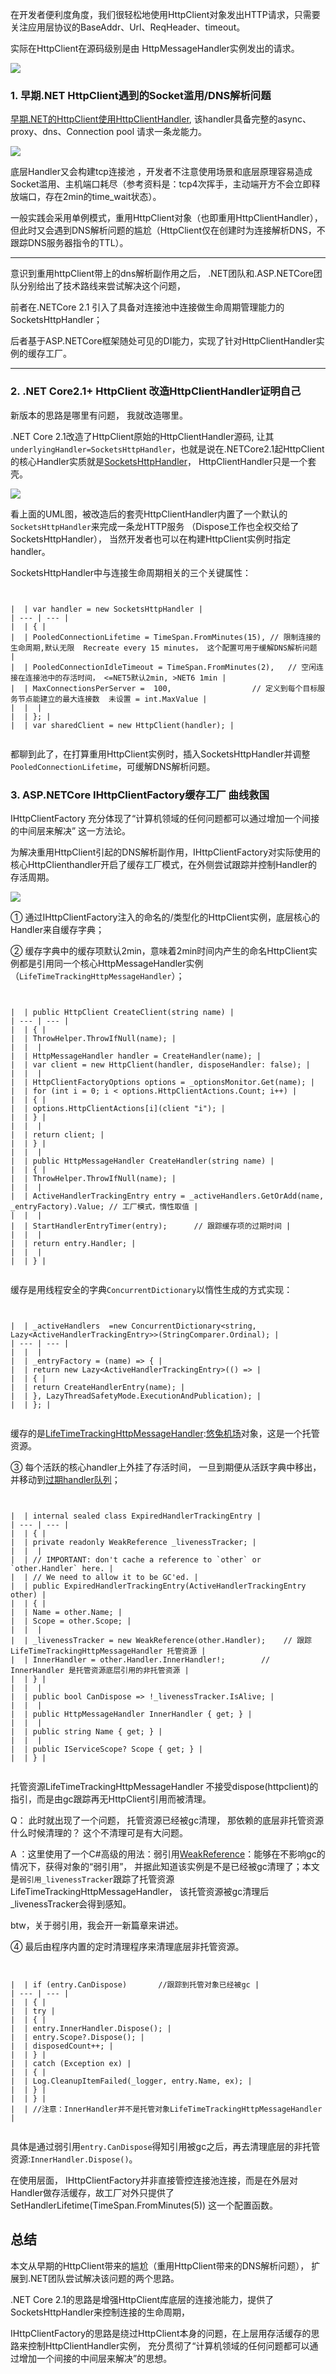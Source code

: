 
在开发者便利度角度，我们很轻松地使用HttpClient对象发出HTTP请求，只需要关注应用层协议的BaseAddr、Url、ReqHeader、timeout。


实际在HttpClient在源码级别是由 HttpMessageHandler实例发出的请求。


![](https://p0-xtjj-private.juejin.cn/tos-cn-i-73owjymdk6/e429121c92494bcb955f60ee4158ff25~tplv-73owjymdk6-jj-mark-v1:0:0:0:0:5o6Y6YeR5oqA5pyv56S-5Yy6IEAg5o6Y6YeR56CB55Sy5ZOl:q75.awebp?policy=eyJ2bSI6MywidWlkIjoiNDQ4MjU2NDc2NzI3NjYyIn0%3D&rk3s=f64ab15b&x-orig-authkey=f32326d3454f2ac7e96d3d06cdbb035152127018&x-orig-expires=1732526810&x-orig-sign=ZFG0E7VNazzJdgQfcDxlbty0bI8%3D)


### 1\. 早期.NET HttpClient遇到的Socket滥用/DNS解析问题


[早期.NET的HttpClient使用HttpClientHandler](https://github.com "早期.NET的HttpClient使用HttpClientHandler"), 该handler具备完整的async、proxy、dns、Connection pool 请求一条龙能力。


![](https://p0-xtjj-private.juejin.cn/tos-cn-i-73owjymdk6/f2f4169690ba473d8c2b6a84d105170f~tplv-73owjymdk6-jj-mark-v1:0:0:0:0:5o6Y6YeR5oqA5pyv56S-5Yy6IEAg5o6Y6YeR56CB55Sy5ZOl:q75.awebp?policy=eyJ2bSI6MywidWlkIjoiNDQ4MjU2NDc2NzI3NjYyIn0%3D&rk3s=f64ab15b&x-orig-authkey=f32326d3454f2ac7e96d3d06cdbb035152127018&x-orig-expires=1732526810&x-orig-sign=BKo9HgrCzQ2DVGhznkFDdriI1aE%3D)


底层Handler又会构建tcp连接池 ，开发者不注意使用场景和底层原理容易造成Socket滥用、主机端口耗尽（参考资料是：tcp4次挥手，主动端开方不会立即释放端口，存在2min的time\_wait状态）。


一般实践会采用单例模式，重用HttpClient对象（也即重用HttpClientHandler）， 但此时又会遇到DNS解析问题的尴尬（HttpClient仅在创建时为连接解析DNS，不跟踪DNS服务器指令的TTL）。




---


意识到重用httpClient带上的dns解析副作用之后， .NET团队和.ASP.NETCore团队分别给出了技术路线来尝试解决这个问题，


前者在.NETCore 2\.1 引入了具备对连接池中连接做生命周期管理能力的 SocketsHttpHandler；


后者基于ASP.NETCore框架随处可见的DI能力，实现了针对HttpClientHandler实例的缓存工厂。




---


### 2\. .NET Core2\.1\+ HttpClient 改造HttpClientHandler证明自己


新版本的思路是哪里有问题， 我就改造哪里。


.NET Core 2\.1改造了HttpClient原始的HttpClientHandler源码, 让其`underlyingHandler=SocketsHttpHandler`，也就是说在.NETCore2\.1起HttpClient的核心Handler实质就是[SocketsHttpHandler](https://github.com "SocketsHttpHandler")， HttpClientHandler只是一个套壳。


![](https://p0-xtjj-private.juejin.cn/tos-cn-i-73owjymdk6/0ed8e2f46b974712a3bd9971d3990156~tplv-73owjymdk6-jj-mark-v1:0:0:0:0:5o6Y6YeR5oqA5pyv56S-5Yy6IEAg5o6Y6YeR56CB55Sy5ZOl:q75.awebp?policy=eyJ2bSI6MywidWlkIjoiNDQ4MjU2NDc2NzI3NjYyIn0%3D&rk3s=f64ab15b&x-orig-authkey=f32326d3454f2ac7e96d3d06cdbb035152127018&x-orig-expires=1732526810&x-orig-sign=wk9XbqIUXJULBTcHCQ90SryQFe4%3D)


看上面的UML图，被改造后的套壳HttpClientHandler内置了一个默认的`SocketsHttpHandler`来完成一条龙HTTP服务 （Dispose工作也全权交给了SocketsHttpHandler）， 当然开发者也可以在构建HttpClient实例时指定handler。


SocketsHttpHandler中与连接生命周期相关的三个关键属性：



```


|  | var handler = new SocketsHttpHandler |
| --- | --- |
|  | { |
|  | PooledConnectionLifetime = TimeSpan.FromMinutes(15), // 限制连接的生命周期,默认无限  Recreate every 15 minutes， 这个配置可用于缓解DNS解析问题 |
|  | PooledConnectionIdleTimeout = TimeSpan.FromMinutes(2),   // 空闲连接在连接池中的存活时间， <=NET5默认2min, >NET6 1min |
|  | MaxConnectionsPerServer =  100,                  // 定义到每个目标服务节点能建立的最大连接数  未设置 = int.MaxValue |
|  |  |
|  | }; |
|  | var sharedClient = new HttpClient(handler); |


```

都聊到此了，在打算重用HttpClient实例时，插入SocketsHttpHandler并调整`PooledConnectionLifetime`，可缓解DNS解析问题。


### 3\. ASP.NETCore IHttpClientFactory缓存工厂 曲线救国


IHttpClientFactory 充分体现了“计算机领域的任何问题都可以通过增加一个间接的中间层来解决” 这一方法论。


为解决重用HttpClient引起的DNS解析副作用，IHttpClientFactory对实际使用的核心HttpClienthandler开启了缓存工厂模式，在外侧尝试跟踪并控制Handler的存活周期。


![](https://p0-xtjj-private.juejin.cn/tos-cn-i-73owjymdk6/b5a27c60840a424db9719ab11ef12cc6~tplv-73owjymdk6-jj-mark-v1:0:0:0:0:5o6Y6YeR5oqA5pyv56S-5Yy6IEAg5o6Y6YeR56CB55Sy5ZOl:q75.awebp?policy=eyJ2bSI6MywidWlkIjoiNDQ4MjU2NDc2NzI3NjYyIn0%3D&rk3s=f64ab15b&x-orig-authkey=f32326d3454f2ac7e96d3d06cdbb035152127018&x-orig-expires=1732526810&x-orig-sign=QZxsR1Z%2ByKUfiyePi0grHMUvk%2FE%3D)


① 通过IHttpClientFactory注入的命名的/类型化的HttpClient实例，底层核心的Handler来自缓存字典；


② 缓存字典中的缓存项默认2min，意味着2min时间内产生的命名HttpClient实例都是引用同一个核心HttpMessageHandler实例（`LifeTimeTrackingHttpMessageHandler`）；



```


|  | public HttpClient CreateClient(string name) |
| --- | --- |
|  | { |
|  | ThrowHelper.ThrowIfNull(name); |
|  |  |
|  | HttpMessageHandler handler = CreateHandler(name); |
|  | var client = new HttpClient(handler, disposeHandler: false); |
|  |  |
|  | HttpClientFactoryOptions options = _optionsMonitor.Get(name); |
|  | for (int i = 0; i < options.HttpClientActions.Count; i++) |
|  | { |
|  | options.HttpClientActions[i](client "i"); |
|  | } |
|  |  |
|  | return client; |
|  | } |
|  |  |
|  | public HttpMessageHandler CreateHandler(string name) |
|  | { |
|  | ThrowHelper.ThrowIfNull(name); |
|  |  |
|  | ActiveHandlerTrackingEntry entry = _activeHandlers.GetOrAdd(name, _entryFactory).Value; // 工厂模式，惰性取值 |
|  |  |
|  | StartHandlerEntryTimer(entry);      // 跟踪缓存项的过期时间 |
|  |  |
|  | return entry.Handler; |
|  |  |
|  | } |


```

缓存是用线程安全的字典`ConcurrentDictionary`以惰性生成的方式实现：



```


|  | _activeHandlers  =new ConcurrentDictionary<string, Lazy<ActiveHandlerTrackingEntry>>(StringComparer.Ordinal); |
| --- | --- |
|  |  |
|  | _entryFactory = (name) => { |
|  | return new Lazy<ActiveHandlerTrackingEntry>(() => |
|  | { |
|  | return CreateHandlerEntry(name); |
|  | }, LazyThreadSafetyMode.ExecutionAndPublication); |
|  | }; |


```

缓存的是[LifeTimeTrackingHttpMessageHandler](https://github.com "LifeTimeTrackingHttpMessageHandler"):[悠兔机场](https://xinnongbo.com)对象，这是一个托管资源。


③ 每个活跃的核心handler上外挂了存活时间， 一旦到期便从活跃字典中移出， 并移动到[过期handler队列](https://github.com "过期handler队列")；



```


|  | internal sealed class ExpiredHandlerTrackingEntry |
| --- | --- |
|  | { |
|  | private readonly WeakReference _livenessTracker; |
|  |  |
|  | // IMPORTANT: don't cache a reference to `other` or `other.Handler` here. |
|  | // We need to allow it to be GC'ed. |
|  | public ExpiredHandlerTrackingEntry(ActiveHandlerTrackingEntry other) |
|  | { |
|  | Name = other.Name; |
|  | Scope = other.Scope; |
|  |  |
|  | _livenessTracker = new WeakReference(other.Handler);    // 跟踪LifeTimeTrackingHttpMessageHandler 托管资源 |
|  | InnerHandler = other.Handler.InnerHandler!;        // InnerHandler 是托管资源底层引用的非托管资源 |
|  | } |
|  |  |
|  | public bool CanDispose => !_livenessTracker.IsAlive; |
|  |  |
|  | public HttpMessageHandler InnerHandler { get; } |
|  |  |
|  | public string Name { get; } |
|  |  |
|  | public IServiceScope? Scope { get; } |
|  | } |


```

托管资源LifeTimeTrackingHttpMessageHandler 不接受dispose(httpclient)的指引，而是由gc跟踪再无HttpClient引用而被清理。


Q： 此时就出现了一个问题， 托管资源已经被gc清理， 那依赖的底层非托管资源什么时候清理的？ 这个不清理可是有大问题。


A ：这里使用了一个C\#高级的用法：弱引用[WeakReference](https://github.com "WeakReference")：能够在不影响gc的情况下，获得对象的“弱引用”， 并据此知道该实例是不是已经被gc清理了；本文是`弱引用_livenessTracker`跟踪了托管资源LifeTimeTrackingHttpMessageHandler， 该托管资源被gc清理后\_livenessTracker会得到感知。


btw，关于弱引用，我会开一新篇章来讲述。


④ 最后由程序内置的定时清理程序来清理底层非托管资源。



```


|  | if (entry.CanDispose)       //跟踪到托管对象已经被gc |
| --- | --- |
|  | { |
|  | try |
|  | { |
|  | entry.InnerHandler.Dispose(); |
|  | entry.Scope?.Dispose(); |
|  | disposedCount++; |
|  | } |
|  | catch (Exception ex) |
|  | { |
|  | Log.CleanupItemFailed(_logger, entry.Name, ex); |
|  | } |
|  | } |
|  | //注意：InnerHandler并不是托管对象LifeTimeTrackingHttpMessageHandler |


```

具体是通过弱引用`entry.CanDispose`得知引用被gc之后，再去清理底层的非托管资源:`InnerHandler.Dispose()`。


在使用层面， IHttpClientFactory并非直接管控连接池连接，而是在外层对Handler做存活缓存，故工厂对外只提供了SetHandlerLifetime(TimeSpan.FromMinutes(5\)) 这一个配置函数。


## 总结


本文从早期的HttpClient带来的尴尬（重用HttpClient带来的DNS解析问题）， 扩展到.NET团队尝试解决该问题的两个思路。


.NET Core 2\.1的思路是增强HttpClient库底层的连接池能力，提供了SocketsHttpHandler来控制连接的生命周期，


IHttpClientFactory的思路是绕过HttpClient本身的问题，在上层用存活缓存的思路来控制HttpClientHandler实例， 充分贯彻了“计算机领域的任何问题都可以通过增加一个间接的中间层来解决”的思想。


